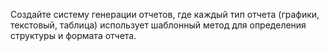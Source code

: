 Создайте систему генерации отчетов, где каждый тип отчета (графики, текстовый, таблица) использует шаблонный метод для определения структуры и формата отчета.